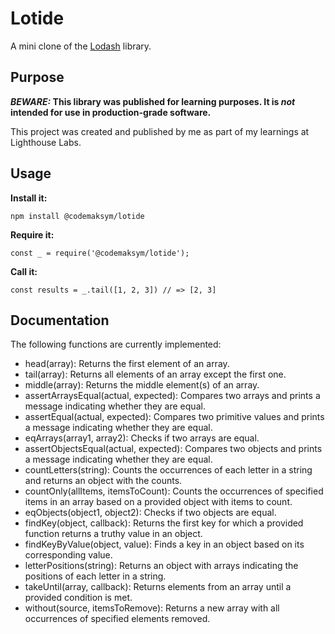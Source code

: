 # Lotide

A mini clone of the [Lodash](https://lodash.com) library.

## Purpose

**_BEWARE:_ This library was published for learning purposes. It is _not_ intended for use in production-grade software.**

This project was created and published by me as part of my learnings at Lighthouse Labs.

## Usage

**Install it:**

`npm install @codemaksym/lotide`

**Require it:**

`const _ = require('@codemaksym/lotide');`

**Call it:**

`const results = _.tail([1, 2, 3]) // => [2, 3]`

## Documentation

The following functions are currently implemented:

- head(array): Returns the first element of an array.
- tail(array): Returns all elements of an array except the first one.
- middle(array): Returns the middle element(s) of an array.
- assertArraysEqual(actual, expected): Compares two arrays and prints a message indicating whether they are equal.
- assertEqual(actual, expected): Compares two primitive values and prints a message indicating whether they are equal.
- eqArrays(array1, array2): Checks if two arrays are equal.
- assertObjectsEqual(actual, expected): Compares two objects and prints a message indicating whether they are equal.
- countLetters(string): Counts the occurrences of each letter in a string and returns an object with the counts.
- countOnly(allItems, itemsToCount): Counts the occurrences of specified items in an array based on a provided object with items to count.
- eqObjects(object1, object2): Checks if two objects are equal.
- findKey(object, callback): Returns the first key for which a provided function returns a truthy value in an object.
- findKeyByValue(object, value): Finds a key in an object based on its corresponding value.
- letterPositions(string): Returns an object with arrays indicating the positions of each letter in a string.
- takeUntil(array, callback): Returns elements from an array until a provided condition is met.
- without(source, itemsToRemove): Returns a new array with all occurrences of specified elements removed.